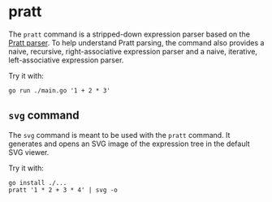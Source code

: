 # pratt

The `pratt` command is a stripped-down expression parser based on the
[Pratt parser]. To help understand Pratt parsing, the command also
provides a naive, recursive, right-associative expression parser and a naive,
iterative, left-associative expression parser.

Try it with:

```
go run ./main.go '1 + 2 * 3'
```

[Pratt parser]: https://en.wikipedia.org/wiki/Pratt_parser

## `svg` command

The `svg` command is meant to be used with the `pratt` command. It generates
and opens an SVG image of the expression tree in the default SVG viewer.

Try it with:

```
go install ./...
pratt '1 * 2 + 3 * 4' | svg -o
```
